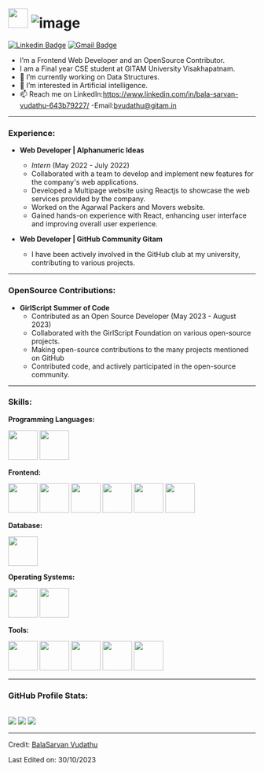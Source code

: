 # <img src="https://media.tenor.com/images/3b388fe03da271d2674faf85eb7c3fcd/tenor.gif" width=40 height=40 /> ![image](https://github.com/BALASARVAN12/BALASARVAN12/assets/91976828/c9566470-aa60-4c4f-9089-be011f5227f6)

[![Linkedin Badge](https://img.shields.io/badge/-BalaSarvan-blue?style=social&logo=Linkedin&logoColor=blue&link=https://www.linkedin.com/in/bala-sarvan-vudathu-643b79227/)](https://www.linkedin.com/in/bala-sarvan-vudathu-643b79227/)
[![Gmail Badge](https://img.shields.io/badge/-GMail-c14438?style=social&logo=Gmail&logoColor=red&link=mailto:balasarvanvudathu@gmail.com)](mailto:balasarvanvudathu@gmail.com)


- I’m a Frontend Web Developer and an OpenSource Contributor.
- I am a Final year CSE student at GITAM University Visakhapatnam. 
- 🔭 I’m currently working on Data Structures.
- 👀 I’m interested in Artificial intelligence.
- 📫 Reach me on LinkedIn:https://www.linkedin.com/in/bala-sarvan-vudathu-643b79227/ -Email:bvudathu@gitam.in

---

### Experience:
- **Web Developer | Alphanumeric Ideas**
  - *Intern* (May 2022 - July 2022)
  - Collaborated with a team to develop and implement new features for the company's web applications.
  - Developed a Multipage website using Reactjs to showcase the web services provided by the company.
  - Worked on the Agarwal Packers and Movers website.
  - Gained hands-on experience with React, enhancing user interface and improving overall user experience.

  
- **Web Developer | GitHub Community Gitam**
   -  I have been actively involved in the GitHub club at my university, contributing to various projects.
---    

### OpenSource Contributions:

- **GirlScript Summer of Code**
  - Contributed as an Open Source Developer (May 2023 - August 2023)
  - Collaborated with the GirlScript Foundation on various open-source projects.
  - Making open-source contributions to the many projects mentioned on GitHub 
  - Contributed code, and actively participated in the open-source community.
---

### Skills:
**Programming Languages:**
<div>
<img src="https://cdn.jsdelivr.net/gh/devicons/devicon/icons/python/python-original-wordmark.svg" height="60px" />
<img src="https://cdn.jsdelivr.net/gh/devicons/devicon/icons/java/java-original-wordmark.svg" height="60px" />
</div>

**Frontend:**
<div>
<img src="https://cdn.jsdelivr.net/gh/devicons/devicon/icons/html5/html5-original-wordmark.svg" height="60px" />
<img src="https://cdn.jsdelivr.net/gh/devicons/devicon/icons/css3/css3-original-wordmark.svg" height="60px" />
<img src="https://cdn.jsdelivr.net/gh/devicons/devicon/icons/bootstrap/bootstrap-original-wordmark.svg" height="60px" />        
<img src="https://cdn.jsdelivr.net/gh/devicons/devicon/icons/javascript/javascript-plain.svg" height="60px" />
<img src="https://cdn.jsdelivr.net/gh/devicons/devicon/icons/react/react-original-wordmark.svg" height="60px" />
<img src="https://cdn.jsdelivr.net/gh/devicons/devicon/icons/tailwindcss/tailwindcss-original-wordmark.svg" height="60px" />            
</div>

**Database:**
<div>
<img src="https://cdn.jsdelivr.net/gh/devicons/devicon/icons/mysql/mysql-original-wordmark.svg" height="60px" />     
</div>

**Operating Systems:**
<div>
<img src="https://cdn.jsdelivr.net/gh/devicons/devicon/icons/windows8/windows8-original.svg" height="60px" />
<img src="https://cdn.jsdelivr.net/gh/devicons/devicon/icons/linux/linux-original.svg" height="60px" />                   
</div>

**Tools:**
<div>
<img src="https://cdn.jsdelivr.net/gh/devicons/devicon/icons/git/git-original-wordmark.svg" height="60px"/> 
<img src="https://cdn.jsdelivr.net/gh/devicons/devicon/icons/github/github-original-wordmark.svg" height="60px"/>
<img src="https://cdn.jsdelivr.net/gh/devicons/devicon/icons/jira/jira-original-wordmark.svg" height="60px"/>
<img src="https://cdn.jsdelivr.net/gh/devicons/devicon/icons/vscode/vscode-original-wordmark.svg" height="60px"/>
<img src="https://cdn.jsdelivr.net/gh/devicons/devicon/icons/figma/figma-original.svg" height="60px"/>             
</div>

---
### GitHub Profile Stats:
<br>
<img src="https://github-readme-stats.vercel.app/api?username=balasarvan12&show_icons=true"/>
<img src="https://github-readme-stats.vercel.app/api/top-langs?username=balasarvan12&layout=compact"/>
<img src="https://github-readme-streak-stats.herokuapp.com/?user=balasarvan12"/>

---
Credit: [BalaSarvan Vudathu](https://www.linkedin.com/in/bala-sarvan-vudathu-643b79227/)

Last Edited on: 30/10/2023

<!---
BALASARVAN12/BALASARVAN12 is a ✨ special ✨ repository because its `README.md` (this file) appears on your GitHub profile.
You can click the Preview link to take a look at your changes.
--->

